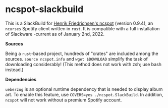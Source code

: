 # ncspot-slackbuild

This is a SlackBuild for [Henrik Friedrichsen's ncspot](https://github.com/hrkfdn/ncspot) (version 0.9.4), an `ncurses` Spotify client written in `rust`. It is compatible with a full installation of Slackware -current as of January 2nd, 2022.

**Sources**

Being a `rust`-based project, hundreds of "crates" are included among the sources. `source ncspot.info` and `wget $DOWNLOAD` simplify the task of downloading considerably! (This method does not work with zsh; use bash instead.)

**Dependencies**

`ueberzug` is an optional runtime dependency that is needed to display album art. To enable this feature, use `COVERS=yes ./ncspot.SlackBuild`. In addition, `ncspot` will not work without a premium Spotify account.
